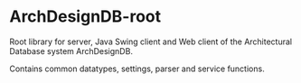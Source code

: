 # ArchDesignDB-root

Root library for server, Java Swing client and Web client of the Architectural Database system ArchDesignDB.

Contains common datatypes, settings, parser and service functions.
